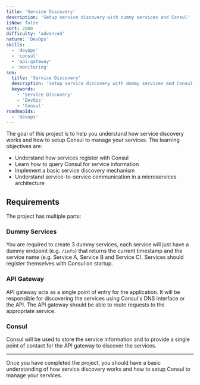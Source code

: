 ```yaml
---
title: 'Service Discovery'
description: 'Setup service discovery with dummy services and Consul'
isNew: false
sort: 2000
difficulty: 'advanced'
nature: 'DevOps'
skills:
  - 'devops'
  - 'consul'
  - 'api-gateway'
  - 'monitoring'
seo:
  title: 'Service Discovery'
  description: 'Setup service discovery with dummy services and Consul'
  keywords:
    - 'Service Discovery'
    - 'DevOps'
    - 'Consul'
roadmapIds:
  - 'devops'
---
```


The goal of this project is to help you understand how service discovery works and how to setup Consul to manage your services. The learning objectives are:

- Understand how services register with Consul
- Learn how to query Consul for service information
- Implement a basic service discovery mechanism
- Understand service-to-service communication in a microservices architecture

## Requirements

The project has multiple parts:

### Dummy Services

You are required to create 3 dummy services, each service will just have a dummy endpoint (e.g. `/info`) that returns the current timestamp and the service name (e.g. Service A, Service B and Service C). Services should register themselves with Consul on startup.

### API Gateway

API gateway acts as a single point of entry for the application. It will be responsible for discovering the services using Consul's DNS interface or the API. The API gateway should be able to route requests to the appropriate service.

### Consul

Consul will be used to store the service information and to provide a single point of contact for the API gateway to discover the services.

<hr />

Once you have completed the project, you should have a basic understanding of how service discovery works and how to setup Consul to manage your services.